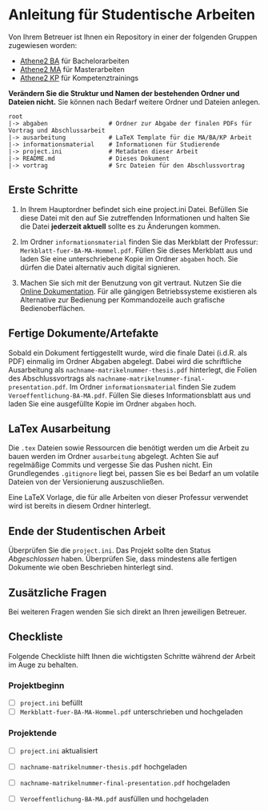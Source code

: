 # Anleitung für Studentische Arbeiten

Von Ihrem Betreuer ist Ihnen ein Repository in einer der folgenden Gruppen zugewiesen worden:

- [Athene2 BA](https://athene2.informatik.unibw-muenchen.de/studarb/ba) für Bachelorarbeiten
- [Athene2 MA](https://athene2.informatik.unibw-muenchen.de/studarb/ba) für Masterarbeiten
- [Athene2 KP](https://athene2.informatik.unibw-muenchen.de/studarb/kp) für Kompetenztrainings

**Verändern Sie die Struktur und Namen der bestehenden Ordner und Dateien nicht.** Sie können nach Bedarf weitere Ordner und Dateien anlegen.

```
root
|-> abgaben                 # Ordner zur Abgabe der finalen PDFs für Vortrag und Abschlussarbeit
|-> ausarbeitung            # LaTeX Template für die MA/BA/KP Arbeit
|-> informationsmaterial    # Informationen für Studierende
|-> project.ini             # Metadaten dieser Arbeit
|-> README.md               # Dieses Dokument
|-> vortrag                 # Src Dateien für den Abschlussvortrag
``` 

## Erste Schritte

1. In Ihrem Hauptordner befindet sich eine project.ini Datei. Befüllen Sie diese Datei mit den auf Sie zutreffenden Informationen und halten Sie die Datei **jederzeit aktuell** sollte es zu Änderungen kommen.

2. Im Ordner `informationsmaterial` finden Sie das Merkblatt der Professur: `Merkblatt-fuer-BA-MA-Hommel.pdf`. Füllen Sie dieses Merkblatt aus und laden Sie eine unterschriebene Kopie im Ordner `abgaben` hoch. Sie dürfen die Datei alternativ auch digital signieren.

3. Machen Sie sich mit der Benutzung von git vertraut. Nutzen Sie die [Online Dokumentation](https://git-scm.com/doc). Für alle gängigen Betriebssysteme existieren als Alternative zur Bedienung per Kommandozeile auch grafische Bedienoberflächen.

## Fertige Dokumente/Artefakte
Sobald ein Dokument fertiggestellt wurde, wird die finale Datei (i.d.R. als PDF) einmalig im Ordner Abgaben abgelegt. Dabei wird die schriftliche Ausarbeitung als `nachname-matrikelnummer-thesis.pdf` hinterlegt, die Folien des Abschlussvortrags als `nachname-matrikelnummer-final-presentation.pdf`. Im Ordner `informationsmaterial` finden Sie zudem `Veroeffentlichung-BA-MA.pdf`. Füllen Sie dieses Informationsblatt aus und laden Sie eine ausgefüllte Kopie im Ordner `abgaben` hoch.

## LaTex Ausarbeitung
Die `.tex` Dateien sowie Ressourcen die benötigt werden um die Arbeit zu bauen werden im Ordner `ausarbeitung` abgelegt. Achten Sie auf regelmäßige Commits und vergesse Sie das Pushen nicht. Ein Grundlegendes `.gitignore` liegt bei, passen Sie es bei Bedarf an um volatile Dateien von der Versionierung auszuschließen.

Eine LaTeX Vorlage, die für alle Arbeiten von dieser Professur verwendet wird ist bereits in diesem Ordner hinterlegt.

## Ende der Studentischen Arbeit
Überprüfen Sie die `project.ini`. Das Projekt sollte den Status *Abgeschlossen* haben. Überprüfen Sie, dass mindestens alle fertigen Dokumente wie oben Beschrieben hinterlegt sind.

## Zusätzliche Fragen
Bei weiteren Fragen wenden Sie sich direkt an Ihren jeweiligen Betreuer.

## Checkliste
Folgende Checkliste hilft Ihnen die wichtigsten Schritte während der Arbeit im Auge zu behalten.

### Projektbeginn

- [ ] `project.ini` befüllt
- [ ] `Merkblatt-fuer-BA-MA-Hommel.pdf` unterschrieben und hochgeladen

### Projektende
- [ ] `project.ini` aktualisiert
- [ ] `nachname-matrikelnummer-thesis.pdf` hochgeladen
- [ ] `nachname-matrikelnummer-final-presentation.pdf` hochgeladen
- [ ] `Veroeffentlichung-BA-MA.pdf` ausfüllen und hochgeladen

